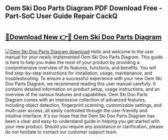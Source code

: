 ## Oem Ski Doo Parts Diagram PDF Download Free - Part-SoC User Guide Repair CackQ

# <h2><a href="http://dflpmpz.blite.top/?on=Oem+Ski+Doo+Parts+Diagram">🔗Download New 👉🔴 Oem Ski Doo Parts Diagram</a></h2>

[![Oem Ski Doo Parts Diagram download](https://i.imgur.com/lujVjoI.png)](http://dflpmpz.blite.top/?on=Oem+Ski+Doo+Parts+Diagram)
Hello and welcome to the user manual for your newly implemented Oem Ski Doo Parts Diagram. This guide is here to help you make the most of your product by providing a comprehensive overview of its features, functions, and benefits. You will find step-by-step instructions for installation, usage, maintenance, and troubleshooting. To ensure a successful experience with your new Oem Ski Doo Parts Diagram, we recommend reading this user manual carefully. It contains detailed information on product setup, usage instructions, and an overview of the various features and capabilities. Oem Ski Doo Parts Diagram comes with an impressive collection of advanced features, including object detection, fingerprint scanning, customizable settings, and multi-user access, all easily controlled through the user-friendly and intuitive interface. It's our hope that the Oem Ski Doo Parts Diagram has been a clear and easy-to-understand guide in helping you get started with your new product. Should you require any assistance or clarification, please do not hesitate to contact our customer support team.
